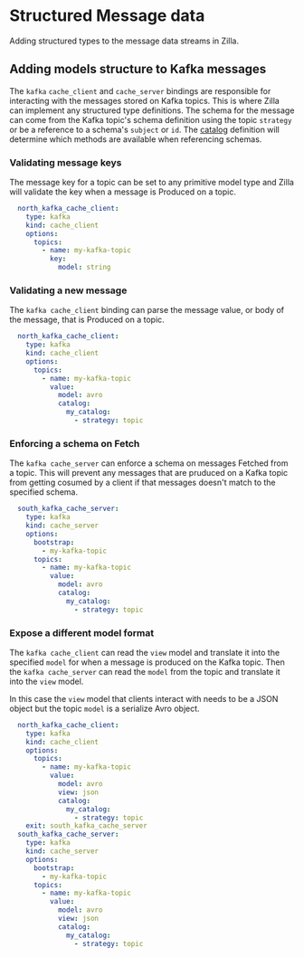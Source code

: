 # Structured Message data

Adding structured types to the message data streams in Zilla.

## Adding models structure to Kafka messages

The `kafka` `cache_client` and `cache_server` bindings are responsible for interacting with the messages stored on Kafka topics. This is where Zilla can implement any structured type definitions. The schema for the message can come from the Kafka topic's schema definition using the topic `strategy` or be a reference to a schema's `subject` or `id`. The [catalog](../catalogs/index.md) definition will determine which methods are available when referencing schemas.

### Validating message keys

The message key for a topic can be set to any primitive model type and Zilla will validate the key when a message is Produced on a topic.

```yaml
  north_kafka_cache_client:
    type: kafka
    kind: cache_client
    options:
      topics:
        - name: my-kafka-topic
          key:
            model: string
```

### Validating a new message

The `kafka cache_client` binding can parse the message value, or body of the message, that is Produced on a topic.

```yaml
  north_kafka_cache_client:
    type: kafka
    kind: cache_client
    options:
      topics:
        - name: my-kafka-topic
          value:
            model: avro
            catalog:
              my_catalog:
                - strategy: topic
```

### Enforcing a schema on Fetch

The `kafka cache_server` can enforce a schema on messages Fetched from a topic. This will prevent any messages that are pruduced on a Kafka topic from getting cosumed by a client if that messages doesn't match to the specified schema.

```yaml
  south_kafka_cache_server:
    type: kafka
    kind: cache_server
    options:
      bootstrap:
        - my-kafka-topic
      topics:
        - name: my-kafka-topic
          value:
            model: avro
            catalog:
              my_catalog:
                - strategy: topic
```

### Expose a different model format

The `kafka cache_client` can read the `view` model and translate it into the specified `model` for when a message is produced on the Kafka topic. Then the `kafka cache_server` can read the `model` from the topic and translate it into the `view` model.

In this case the `view` model that clients interact with needs to be a JSON object but the topic `model` is a serialize Avro object.

```yaml
  north_kafka_cache_client:
    type: kafka
    kind: cache_client
    options:
      topics:
        - name: my-kafka-topic
          value:
            model: avro
            view: json
            catalog:
              my_catalog:
                - strategy: topic
    exit: south_kafka_cache_server
  south_kafka_cache_server:
    type: kafka
    kind: cache_server
    options:
      bootstrap:
        - my-kafka-topic
      topics:
        - name: my-kafka-topic
          value:
            model: avro
            view: json
            catalog:
              my_catalog:
                - strategy: topic
```
